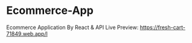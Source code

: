 # Ecommerce-App
Ecommerce Application By React &amp; API
Live Preview: https://fresh-cart-71849.web.app/l

